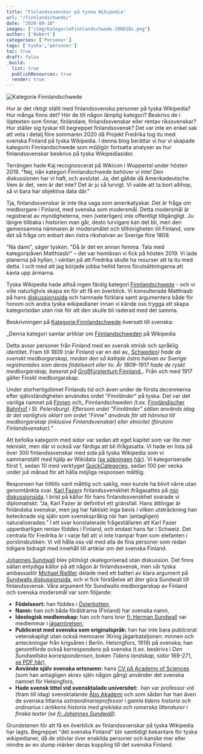 ```yaml
---
title: "Finlandssvenskar på tyska Wikipedia"
url: "/finnlandschwede/"
date: "2020-08-18"
images: ["/img/KategorieFinnlandschwede-200818c.png"]
author: ['Robert']
categories: ['Personer']
tags: ['tyska','personer']
toc: true
draft: false
_build:
  list: true
  publishResources: true
  render: true
---
```


![Kategorie Finnlandschwede](/img/KategorieFinnlandschwede-200818c.png)


Hur är det riktigt ställt med finlandssvenska personer på tyska Wikipedia? Hur många finns det? Hör de till någon lämplig kategori? Beskrivs de i löptexten som finnar, finländare, finlandssvenskar eller rentav rikssvenskar? Hur ställer sig tyskar till begreppet finlandssvensk? Det var inte en enkel sak att veta i detalj före sommaren 2020 då Projekt Fredrika tog itu med svenska Finland på tyska Wikipedia. I denna blog berättar vi hur vi skapade kategorin Finnlandschwede som möjligör fortsatta analyser av hur finlandssvenskar beskrivs på tyska Wikipediasidor.

Terrängen hade Kaj recognoscerat på Wikicon i Wuppertal under hösten 2019. "Nej, nån kategori Finnlandschwede behöver vi inte! Den diskussionen har vi haft, och avslutat. Ja, det gällde då Amerikadeutsche. Vem är det, vem är det inte? Det är ju så lurvigt. Vi valde att ta bort allihop, så vi bara har objektiva data där."

Tja, finlandssvenskar är inte lika vaga som amerikatyskar. Det är fråga om medborgare i Finland, med svenska som modersmål. Detta modersmål är registrerat av myndigheterna, men (veterligen) inte offentligt tillgängligt. Ju längre tillbaka i historien man går, desto lurvigare kan det bli, men den gemensamma nämnaren är modersmålet och tillhörigheten till Finland, vore det så fråga om enbart den östra rikshalvan av Sverige före 1809.

"Na dann", säger tysken. "Då är det en annan femma. Tala med kategoripåven Matthiasb!" – det var hemläxan vi fick på hösten 2019. Vi lade planerna på hyllan, i väntan på att Fredrika skulle ha resurser att ta itu med detta. I och med att jag började jobba heltid fanns förutsättningarna att kavla upp ärmarna.

Tyska Wikipedia hade alltså ingen färdig kategori [Finnlandschwede](https://de.wikipedia.org/wiki/Kategorie:Finnlandschwede) - och vi ville naturligtvis skapa en för att få en överblick. Vi konsulterade Matthiasb på hans [diskussionssida](https://de.wikipedia.org/wiki/Benutzer_Diskussion:Matthiasb#Ethnische_Kategorisierung_f%C3%BCr_Finnlandschweden) och hamnade förklara samt argumentera både för honom och andra tyska wikipedianer innan vi kände oss trygga att skapa kategorisidan utan risk för att den skulle bli raderad med det samma.

Beskrivningen på [Kategorie:Finnlandschwede](https://de.wikipedia.org/wiki/Kategorie:Finnlandschwede) översatt till svenska: 

_Denna kategori samlar artiklar om [Finnlandschweden](https://de.wikipedia.org/wiki/Finnlandschweden) på Wikipedia  
  
Detta avser personer från Finland med en svensk etnisk och språklig identitet. Fram till 1809 (när Finland var en del av_ [Schweden](https://de.wikipedia.org/wiki/Schweden)_) hade de svenskt medborgarskap, medan den så kallade östra halvan av Sverige registrerades som deras födelseort eller liv. År 1809–1917 hade de ryskt medborgarskap, baserat på_ [Großfürstentum Finnland](https://de.wikipedia.org/wiki/Gro%C3%9Ff%C3%BCrstentum_Finnland)_. Från och med 1917 gäller Finskt medborgarskap.  
  
Under storhertigdömet Finlands tid och även under de första decennierna efter självständigheten användes ordet ”_Finnländer_” på tyska. Det var det vanliga namnet på [Finnen](https://de.wikipedia.org/wiki/Finnen) och_ Finnlandschweden _(t.ex._ [Finnländischer Bahnhof](https://de.wikipedia.org/wiki/Finnischer_Bahnhof) _i St. Petersburg). Eftersom ordet "_Finnländer_" sällan används idag är det vanligtvis oklart om ordet "_Finne_" används för att hänvisa till medborgarskap (inklusive Finlandsvenskar) eller etnicitet (förutom Finlandsvenskar)."_

Att befolka kategorin med sidor var sedan att eget kapitel som var lite mer tekniskt, men där vi också var färdiga att bli ifrågasatta. Vi hade en lista på över 300 finlandssvenskar med sida på tyska Wikipedia som vi sammanställt med hjälp av Wikidata ([se sökningen](https://w.wiki/ZmJ) [](https://w.wiki/Znj) [här](https://w.wiki/ZmJ)). Vi kategoriserade först 1, sedan 10 med verktyget [QuickCategories](https://quickcategories.toolforge.org/), sedan 100 per vecka under juli månad för att hålla möjliga responsen måttlig.

Responsen har hittills varit måttlig och saklig, men kunde ha blivit värre utan genomtänkta svar. [Karl Fazer](https://de.wikipedia.org/wiki/Karl_Fazer)s finlandssvenskhet ifrågasattes på [min diskussionsida](https://de.wikipedia.org/wiki/Benutzer_Diskussion:Robertsilen). I brist på källor för hans finlandssvenskhet svarade vi diplomatiskt: “Ja, Karl Fazer är definitivt ett gränsfall. Hans ättlingar är finländska svenskar, men jag har faktiskt inga bevis i vilken utsträckning han betecknade sig själv som svenskspråkig när han (antagligen) naturaliserades.” I ett svar konstaterade frågeställaren att Karl Fazer uppenbarligen rentav föddes i Finland, och endast hans far i Schweiz. Det centrala för Fredrika är i varje fall att vi inte trampar fram som elefanten i porslinsbutiken: Vi vill hålla oss väl med alla de fina personer som redan tidigare bidragit med innehåll till artiklar om det svenska Finland. 

[Johannes Sundwall](https://de.wikipedia.org/wiki/Johannes_Sundwall) blev plötsligt okategoriserad utan diskussion. Det finns sällan entydiga källor på att någon är finlandssvensk, men vår tyska ambassadör [Michael Rießler](https://de.wikipedia.org/wiki/Benutzer:Rie%C3%9Fler) delade med ett batteri av klara argument på [Sundwalls diskussionsida](https://de.wikipedia.org/wiki/Diskussion:Johannes_Sundwall), och vi fick förståelse att åter göra Sundwall till finlandssvensk. Våra argument för Sundwalls medborgarskap av Finland och svenska modersmål var som följande: 

*   **Födelseort:** han föddes i [Österbotten](https://de.wikipedia.org/wiki/%C3%96sterbotten),
*   **Namn:** han och båda föräldrarna (Finland) har svenska namn,
*   **Ideologisk medlemskap:** han och hans bror [fi: Herman Sundwall](https://fi.wikipedia.org/wiki/Herman_Sundwall) var medlemmar i [jägarrörelsen](https://de.wikipedia.org/wiki/Finnische_J%C3%A4ger),
*   **Publicerat med svenska som originalspråk:** han har inte bara publicerat vetenskapligt utan också memoarer (Kring jägarbataljonen: minnen och anteckningar från krigsåren i Berlin. Helsingfors, 1919) på svenska; han genomförde också korrespondens på svenska (t.ex. beskrivs i _Den Sundwallska korrespondensen_, boken _Tidens landskap_, sidor 169-271, [se PDF här](http://www.diva-portal.se/smash/get/diva2:1329311/FULLTEXT01.pdf)),
*   **Använde själv svenska ortsnamn:** hans [CV på Academy of Sciences](http://www.bbaw.de/die-akademie/akademiegeschichte/mitglieder-historisch/alphabetische-sortierung?altmitglied_id=2720) (som han antagligen skrev själv någon gång) använder det svenska namnet för Helsingfors,
*   **Hade svensk tittel vid svensktalade universitet:**  han var professor vid (fram till idag) svensktalande [Åbo Akademi](https://de.wikipedia.org/wiki/%C3%85bo_Akademi) och som sådan har han även de svenska titlarna _extraordinarieprofessor i gamla tidens historia och ordinarius i antikens historia med grekiska och romerska litteraturer i finska texter (se_ [_fi: Johannes Sundwall_](https://fi.wikipedia.org/wiki/Johannes_Sundwall)_)._

Grundstenen för att få en överblick av finlandssvenskar på tyska Wikipedia har lagts. Begreppet "det svenska Finland" blir samtidigt bekantare för tyska wikipedianer, då de stövlar över enskilda personer och kanske mer eller mindre av en slump märker deras koppling till det svenska Finland.
